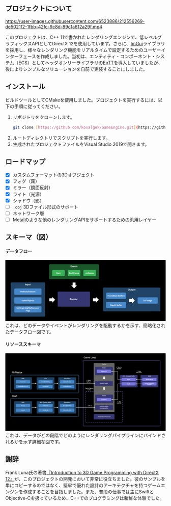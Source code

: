 ﻿


## プロジェクトについて

https://user-images.githubusercontent.com/6523886/212556269-de5021f2-1fbb-42fc-9c8d-89c1a612a29f.mp4

このプロジェクトは、C++ 11で書かれたレンダリングエンジンで、低レベルグラフィックスAPIとしてDirectX 12を使用しています。さらに、[ImGui](https://github.com/ocornut/imgui)ライブラリを採用し、様々なレンダリング機能をリアルタイムで設定するためのユーザーインターフェースを作成しました。当初は、エンティティ・コンポーネント・システム（ECS）としてヘッダオンリーライブラリの[EnTT](https://github.com/skypjack/entt)を導入していましたが、後によりシンプルなソリューションを自前で実装することにしました。

## インストール

ビルドツールとしてCMakeを使用しました。プロジェクトを実行するには、以下の手順に従ってください。

1.  リポジトリをクローンします。
    ```sh
    git clone [https://github.com/kovalgek/GameEngine.git](https://github.com/kovalgek/GameEngine.git)
    ```
2.  ルートディレクトリでスクリプトを実行します。
3.  生成されたプロジェクトファイルをVisual Studio 2019で開きます。

## ロードマップ

- [x] カスタムフォーマットの3Dオブジェクト
- [x] フォグ（霧）
- [x] ミラー（鏡面反射）
- [x] ライト（光源）
- [x] シャドウ（影）
- [ ] `.obj` 3Dファイル形式のサポート
- [ ] ネットワーク層
- [ ] Metalのような他のレンダリングAPIをサポートするための汎用レイヤー

## スキーマ（図）


#### データフロー
<img src="assets/ParelhoenDataFlow.png">
これは、どのデータやイベントがレンダリングを駆動するかを示す、簡略化されたデータフロー図です。

#### リソーススキーマ
<img src="assets/ParelhoenDiagram.png">
これは、データがどの段階でどのようにレンダリングパイプラインにバインドされるかを示す詳細な図です。

## 謝辞

Frank Luna氏の著書[『Introduction to 3D Game Programming with DirectX 12』](https://www.amazon.com/Introduction-3D-Game-Programming-DirectX/dp/1942270062)が、このプロジェクトの開発において非常に役立ちました。彼のサンプルを単にコピーするのではなく、堅牢で優れた設計のアーキテクチャを持つゲームエンジンを作成することを目指しました。また、普段の仕事では主にSwiftとObjective-Cを扱っているため、C++でのプログラミングは新鮮な体験でした。